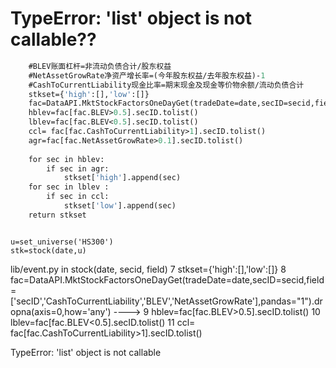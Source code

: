 # TypeError: 'list' object is not callable??


```def stock(date,secid,field=['secID','CashToCurrentLiability','BLEV','NetAssetGrowRate']): 
    #BLEV账面杠杆=非流动负债合计/股东权益
    #NetAssetGrowRate净资产增长率=(今年股东权益/去年股东权益)-1
    #CashToCurrentLiability现金比率=期末现金及现金等价物余额/流动负债合计
    stkset={'high':[],'low':[]}
    fac=DataAPI.MktStockFactorsOneDayGet(tradeDate=date,secID=secid,field=['secID','CashToCurrentLiability','BLEV','NetAssetGrowRate'],pandas="1").dropna(axis=0,how='any')
    hblev=fac[fac.BLEV>0.5].secID.tolist()
    lblev=fac[fac.BLEV<0.5].secID.tolist()
    ccl= fac[fac.CashToCurrentLiability>1].secID.tolist()
    agr=fac[fac.NetAssetGrowRate>0.1].secID.tolist()
                                           
    for sec in hblev:
        if sec in agr:
            stkset['high'].append(sec)                    
    for sec in lblev :                                 
        if sec in ccl:
            stkset['low'].append(sec)
    return stkset
```

```date=20151203

u=set_universe('HS300')
stk=stock(date,u)
```

lib/event.py in stock(date, secid, field)
      7     stkset={'high':[],'low':[]}
      8     fac=DataAPI.MktStockFactorsOneDayGet(tradeDate=date,secID=secid,field=['secID','CashToCurrentLiability','BLEV','NetAssetGrowRate'],pandas="1").dropna(axis=0,how='any')
----> 9     hblev=fac[fac.BLEV>0.5].secID.tolist()
     10     lblev=fac[fac.BLEV<0.5].secID.tolist()
     11     ccl= fac[fac.CashToCurrentLiability>1].secID.tolist()

TypeError: 'list' object is not callable